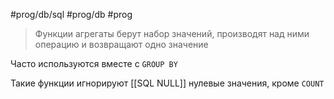 #prog/db/sql #prog/db #prog 

> Функции агрегаты берут набор значений, производят над ними операцию и возвращают одно значение

Часто используются вместе с `GROUP BY`

Такие функции игнорируют [[SQL NULL]] нулевые значения, кроме `COUNT`